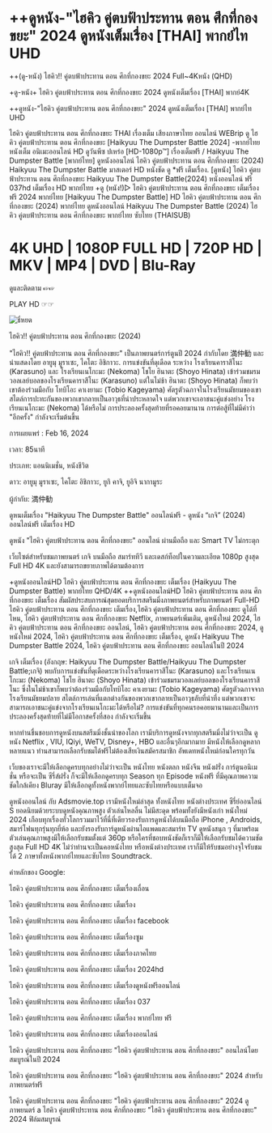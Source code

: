 <h1 class="heading-element" dir="auto">++ดูหนัง-"ไฮคิว คู่ตบฟ้าประทาน ตอน ศึกที่กองขยะ" 2024 ดูหนังเต็มเรื่อง [THAI] พากย์ไท UHD</h1>

++(ดู-หนัง) ไฮคิว!! คู่ตบฟ้าประทาน ตอน ศึกที่กองขยะ 2024 Full~4Kหนัง (QHD)

+ดู-หนัง+ ไฮคิว คู่ตบฟ้าประทาน ตอน ศึกที่กองขยะ 2024 ดูหนังเต็มเรื่อง [THAI] พากย์4K

++ดูหนัง-"ไฮคิว คู่ตบฟ้าประทาน ตอน ศึกที่กองขยะ" 2024 ดูหนังเต็มเรื่อง [THAI] พากย์ไท UHD

ไฮคิว คู่ตบฟ้าประทาน ตอน ศึกที่กองขยะ THAI เรื่องเต็ม เสียงภาษาไทย ออนไลน์ WEBrip ดู ไฮคิว คู่ตบฟ้าประทาน ตอน ศึกที่กองขยะ [Haikyuu The Dumpster Battle 2024] -พากย์ไทย หนังเต็ม อนิเมะออนไลน์ HD ดูวันพีซ ปเหร่อ [HD-1080p™] เรื่องเต็มฟรี / Haikyuu The Dumpster Battle [พากย์ไทย] ดูหนังออนไลน์ ไฮคิว คู่ตบฟ้าประทาน ตอน ศึกที่กองขยะ (2024) Haikyuu The Dumpster Battle มาสเตอร์ HD หนังชัด ดู *ฟรี เต็มเรื่อง. [ดูหนัง] ไฮคิว คู่ตบฟ้าประทาน ตอน ศึกที่กองขยะ Haikyuu The Dumpster Battle(2024) หนังออนไลน์ ฟรี 037hd เต็มเรื่อง HD พากย์ไทย +ดู (หนัง!)▷ ไฮคิว คู่ตบฟ้าประทาน ตอน ศึกที่กองขยะ เต็มเรื่องฟรี 2024 พากย์ไทย [Haikyuu The Dumpster Battle] HD ไฮคิว คู่ตบฟ้าประทาน ตอน ศึกที่กองขยะ (2024) พากย์ไทย ดูหนังออนไลน์ Haikyuu The Dumpster Battle (2024) ไฮคิว คู่ตบฟ้าประทาน ตอน ศึกที่กองขยะ พากย์ไทย ซับไทย (THAISUB)

<h1 class="heading-element" dir="auto">4K UHD | 1080P FULL HD | 720P HD | MKV | MP4 | DVD | Blu-Ray</h1>

ดูและติดตาม  ☞☞ <a href='https://t.co/un1kzX4DAx' style='display:none;'>~ Haikyu!! The Dumpster Battle (ไฮคิว คู่ตบฟ้าประทาน ตอน ศึกที่กองขยะ-2024) เต็มเรื่อง HD/พากย์ไทย ~</a>

PLAY HD ☞☞ <a href='https://t.co/un1kzX4DAx' style='display:none;'>~ ไฮคิว คู่ตบฟ้าประทาน ตอน ศึกที่กองขยะ 2024 เต็มเรื่อง QHD พากย์ไทย – ซับไทย/THAI SUB ~</a>

<img src="https://www.beartai.com/wp-content/uploads/2023/09/Haikyu-the-Movie-1600x1611.jpg" alt="ธี่หยด" style="max-width: 100%;">

ไฮคิว!! คู่ตบฟ้าประทาน ตอน ศึกที่กองขยะ (2024)

"ไฮคิว!! คู่ตบฟ้าประทาน ตอน ศึกที่กองขยะ" เป็นภาพยนตร์การ์ตูนปี 2024 กำกับโดย 満仲勧 และนำแสดงโดย อายูมุ มูราเซะ, ไคโตะ อิชิกาวะ. การแข่งขันที่ดุเดือด ระหว่าง โรงเรียนคาราสึโนะ (Karasuno) และ โรงเรียนเนโกะมะ (Nekoma) โชโย ฮินาตะ (Shoyo Hinata) เข้าร่วมชมรมวอลเลย์บอลของโรงเรียนคาราสึโนะ (Karasuno) แต่ในไม่ช้า ฮินาตะ (Shoyo Hinata) ก็พบว่าเขาต้องร่วมมือกับ โทบิโอะ คาเงยามะ (Tobio Kageyama) ศัตรูตัวฉกาจในโรงเรียนมัธยมของเขา สไตล์การปะทะกันของพวกเขากลายเป็นอาวุธที่น่าประหลาดใจ แต่พวกเขาจะเอาชนะคู่แข่งอย่าง โรงเรียนเนโกะมะ (Nekoma) ได้หรือไม่ การประลองครั้งสุดท้ายที่รอคอยมานาน การต่อสู้ที่ไม่มีคำว่า "อีกครั้ง" กำลังจะเริ่มต้นขึ้น

การเผยแพร่ : Feb 16, 2024

เวลา: 85นาที

ประเภท: แอนนิเมชั่น, หนังชีวิต

ดาว: อายูมุ มูราเซะ, ไคโตะ อิชิกาวะ, ยูกิ คาจิ, ยูอิจิ นากามูระ

ผู้กำกับ: 満仲勧

ดูหนเต็มเรื่อง "Haikyuu The Dumpster Battle" ออนไลน์ฟรี - ดูหนัง “เกจิ” (2024) ออนไลน์ฟรี เต็มเรื่อง HD

ดูหนัง "ไฮคิว คู่ตบฟ้าประทาน ตอน ศึกที่กองขยะ" ออนไลน์ ผ่านมือถือ และ Smart TV ไม่กระตุก

เว็บไซต์สำหรับชมภาพยนตร์ เกจิ บนมือถือ สมาร์ททีวี และเดสก์ท็อปในความละเอียด 1080p สูงสุด Full HD 4K และยังสามารถขยายภาพได้ตามต้องการ

+ดูหนังออนไลน์HD ไฮคิว คู่ตบฟ้าประทาน ตอน ศึกที่กองขยะ เต็มเรื่อง (Haikyuu The Dumpster Battle) พากย์ไทย QHD/4K ++ดูหนังออนไลน์HD ไฮคิว คู่ตบฟ้าประทาน ตอน ศึกที่กองขยะ เต็มเรื่อง สัมผัสประสบการณ์สุดยอดบริการสตรีมมิ่งภาพยนตร์สำหรับภาพยนตร์ Full-HD ไฮคิว คู่ตบฟ้าประทาน ตอน ศึกที่กองขยะ เต็มเรื่อง,ไฮคิว คู่ตบฟ้าประทาน ตอน ศึกที่กองขยะ ดูได้ที่ไหน, ไฮคิว คู่ตบฟ้าประทาน ตอน ศึกที่กองขยะ Netflix, ภาพยนตร์เพิ่มเติม, ดูหนังใหม่ 2024, ไฮคิว คู่ตบฟ้าประทาน ตอน ศึกที่กองขยะ ออนไลน์, ไฮคิว คู่ตบฟ้าประทาน ตอน ศึกที่กองขยะ 2024, ดูหนังใหม่ 2024, ไฮคิว คู่ตบฟ้าประทาน ตอน ศึกที่กองขยะ เต็มเรื่อง, ดูหนัง Haikyuu The Dumpster Battle 2024, ไฮคิว คู่ตบฟ้าประทาน ตอน ศึกที่กองขยะ ออนไลน์ในปี 2024

เกจิ เต็มเรื่อง (อังกฤษ: Haikyuu The Dumpster Battle/Haikyuu The Dumpster Battle;เกจิ) พบกับการแข่งขันที่ดุเดือดระหว่างโรงเรียนคาราสึโนะ (Karasuno) และโรงเรียนเนโกะมะ (Nekoma) โชโย ฮินาตะ (Shoyo Hinata) เข้าร่วมชมรมวอลเลย์บอลของโรงเรียนคาราสึโนะ ซึ่งในไม่ช้าเขาก็พบว่าต้องร่วมมือกับโทบิโอะ คาเงยามะ (Tobio Kageyama) ศัตรูตัวฉกาจจากโรงเรียนมัธยมปลาย สไตล์การเล่นที่แตกต่างกันของพวกเขากลายเป็นอาวุธลับที่น่าทึ่ง แต่พวกเขาจะสามารถเอาชนะคู่แข่งจากโรงเรียนเนโกะมะได้หรือไม่? การแข่งขันที่ทุกคนรอคอยมานานและเป็นการประลองครั้งสุดท้ายที่ไม่มีโอกาสครั้งที่สอง กำลังจะเริ่มขึ้น

หากท่านชื่นชอบการดูหนังบนสตรีมมิ่งชั้นนำของโลก เรามีบริการดูหนังจากทุกสตรีมมิ่งไม่ว่าจะเป็น ดูหนัง Netflix , VIU, IQiyi, WeTV, Disney+, HBO และอื่นๆอีกมากมาย มีหนังให้เลือกดูหลากหลายแนว ท่านสามารถเลือกรับชมได้ฟรีไม่ต้องเสียเงินสมัครสมาชิก อัพเดทหนังใหม่ก่อนใครทุกวัน

เว็บของเราจะมีให้เลือกดูครบทุกอย่างไม่ว่าจะเป็น หนังไทย หนังตลก หนังจีน หนังฝรั่ง การ์ตูนอนิเมชั่น หรือจะเป็น ซีรี่ส์ฝรั่ง ก็จะมีให้เลือกดูครบทุก Season ทุก Episode หนังฟรี ที่มีคุณภาพความชัดใกล้เคียง Bluray มีให้เลือกดูทั้งหนังพากย์ไทยและซับไทยหรือแบบเต็มจอ

ดูหนังออนไลน์ กับ Adsmovie.top เรามีหนังใหม่ล่าสุด ทั้งหนังไทย หนังต่างประเทศ ซีรี่ย์ออนไลน์ S ยอดนิยมด้วยระบบดูหนังคุณภาพสูง ตัวเล่นไหลลื่น ไม่มีสะดุด พร้อมทั้งยังมีหนังเก่า หนังใหม่ 2024 เกือบทุกเรื่องทั่วโลกรวมมาไว้ที่นี่ที่เดียวรองรับการดูหนังได้บนมือถือ iPhone , Androids, สมาร์โฟนทุกรุ่นทุกยี่ห้อ และยังรองรับการ์ดูหนังผ่านไอแพดและสมาร์ท TV ดูหนังสนุก ๆ ที่มาพร้อมตัวเล่นคุณภาพสูงมีให้เลือกรับชมตั้งแต่ 360p หรือใครที่ชอบหนังชัดก็เราก็มีให้เลือกรับชมได้ความชัดสูงสุด Full HD 4K ไม่ว่าท่านจะเป็นคอหนังไทย หรือหนังต่างประเทศ เราก็มีให้รับชมอย่างจุใจรับชมได้ 2 ภาษาทั้งหนังพากย์ไทยและซับไทย Soundtrack.

คำหลักของ Google:

ไฮคิว คู่ตบฟ้าประทาน ตอน ศึกที่กองขยะ เต็มเรื่องเถื่อน

ไฮคิว คู่ตบฟ้าประทาน ตอน ศึกที่กองขยะ เต็มเรื่อง

ไฮคิว คู่ตบฟ้าประทาน ตอน ศึกที่กองขยะ เต็มเรื่อง facebook

ไฮคิว คู่ตบฟ้าประทาน ตอน ศึกที่กองขยะ เต็มเรื่องซูม

ไฮคิว คู่ตบฟ้าประทาน ตอน ศึกที่กองขยะ เต็มเรื่องภาคไทย

ไฮคิว คู่ตบฟ้าประทาน ตอน ศึกที่กองขยะ เต็มเรื่อง 2024hd

ไฮคิว คู่ตบฟ้าประทาน ตอน ศึกที่กองขยะ เต็มเรื่องดูหนังฟรีออนไลน์

ไฮคิว คู่ตบฟ้าประทาน ตอน ศึกที่กองขยะ เต็มเรื่อง 037

ไฮคิว คู่ตบฟ้าประทาน ตอน ศึกที่กองขยะ เต็มเรื่อง พากย์ไทย ฟรี

ไฮคิว คู่ตบฟ้าประทาน ตอน ศึกที่กองขยะ เต็มเรื่องออนไลน์

ไฮคิว คู่ตบฟ้าประทาน ตอน ศึกที่กองขยะ "ไฮคิว คู่ตบฟ้าประทาน ตอน ศึกที่กองขยะ" ออนไลน์โดยสมบูรณ์ในปี 2024

ไฮคิว คู่ตบฟ้าประทาน ตอน ศึกที่กองขยะ "ไฮคิว คู่ตบฟ้าประทาน ตอน ศึกที่กองขยะ" 2024 สำหรับภาพยนตร์ฟรี

ไฮคิว คู่ตบฟ้าประทาน ตอน ศึกที่กองขยะ "ไฮคิว คู่ตบฟ้าประทาน ตอน ศึกที่กองขยะ" 2024 ดูภาพยนตร์ a ไฮคิว คู่ตบฟ้าประทาน ตอน ศึกที่กองขยะ "ไฮคิว คู่ตบฟ้าประทาน ตอน ศึกที่กองขยะ" 2024 ฟิล์มสมบูรณ์

